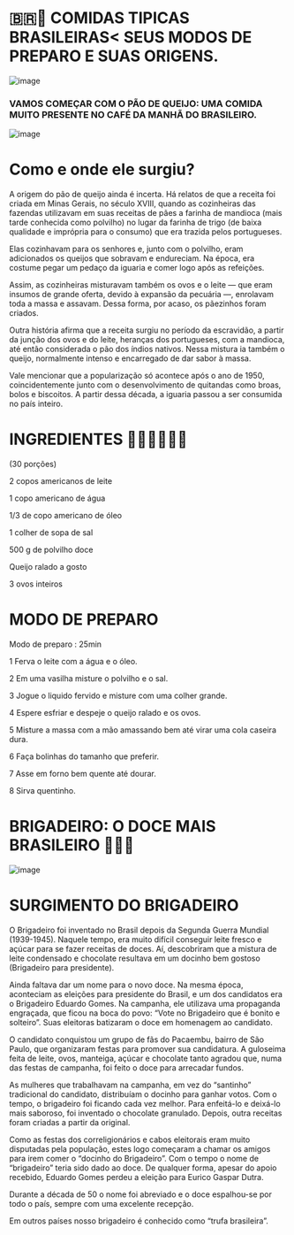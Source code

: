 # 🇧🇷🍲 COMIDAS TIPICAS BRASILEIRAS< SEUS MODOS DE PREPARO E SUAS ORIGENS.



![image](https://github.com/brendakarl2008/CULINARIA-TIPICA-BRASILEIRA-E-SUAS-ORIGENS/assets/132913371/c08c836a-87e4-427f-82a0-0d5d1493757a)
### VAMOS COMEÇAR COM O PÃO DE QUEIJO: UMA COMIDA MUITO PRESENTE NO CAFÉ DA MANHÃ DO BRASILEIRO.

![image](https://github.com/brendakarl2008/CULINARIA-TIPICA-BRASILEIRA-E-SUAS-ORIGENS/assets/132913371/94bc796c-8ca8-4b7d-b44d-08e6498fccfc)

# Como e onde ele surgiu?

A origem do pão de queijo ainda é incerta. Há relatos de que a receita foi criada em Minas Gerais, no século XVIII, quando as cozinheiras das fazendas utilizavam em suas receitas de pães a farinha de mandioca (mais tarde conhecida como polvilho) no lugar da farinha de trigo (de baixa qualidade e imprópria para o consumo) que era trazida pelos portugueses.

Elas cozinhavam para os senhores e, junto com o polvilho, eram adicionados os queijos que sobravam e endureciam. Na época, era costume pegar um pedaço da iguaria e comer logo após as refeições.

Assim, as cozinheiras misturavam também os ovos e o leite — que eram insumos de grande oferta, devido à expansão da pecuária —, enrolavam toda a massa e assavam. Dessa forma, por acaso, os pãezinhos foram criados.

Outra história afirma que a receita surgiu no período da escravidão, a partir da junção dos ovos e do leite, heranças dos portugueses, com a mandioca, até então considerada o pão dos índios nativos. Nessa mistura ia também o queijo, normalmente intenso e encarregado de dar sabor à massa.

Vale mencionar que a popularização só acontece após o ano de 1950, coincidentemente junto com o desenvolvimento de quitandas como broas, bolos e biscoitos. A partir dessa década, a iguaria passou a ser consumida no país inteiro.


# INGREDIENTES 🥣🥣🥣🥣🥣🥣

 (30 porções)

2 copos americanos de leite

1 copo americano de água

1/3 de copo americano de óleo

1 colher de sopa de sal

500 g de polvilho doce

Queijo ralado a gosto

3 ovos inteiros


# MODO DE PREPARO 

Modo de preparo : 25min

 1 Ferva o leite com a água e o óleo.

2 Em uma vasilha misture o polvilho e o sal.

3 Jogue o liquido fervido e misture com uma colher grande.

4 Espere esfriar e despeje o queijo ralado e os ovos.

5 Misture a massa com a mão amassando bem até virar uma cola caseira dura.

6 Faça bolinhas do tamanho que preferir.

7 Asse em forno bem quente até dourar.

8 Sirva quentinho.


# BRIGADEIRO: O DOCE MAIS BRASILEIRO 🍫🍫🍫



![image](https://github.com/brendakarl2008/CULINARIA-TIPICA-BRASILEIRA-E-SUAS-ORIGENS/assets/132913371/34c070e9-7325-4a98-85e4-a0e4b993c1af)

# SURGIMENTO DO BRIGADEIRO 


O Brigadeiro foi inventado no Brasil depois da Segunda Guerra Mundial (1939-1945). Naquele tempo, era muito difícil conseguir leite fresco e açúcar para se fazer receitas de doces. Aí, descobriram que a mistura de leite condensado e chocolate resultava em um docinho bem gostoso (Brigadeiro para presidente).

Ainda faltava dar um nome para o novo doce. Na mesma época, aconteciam as eleições para presidente do Brasil, e um dos candidatos era o Brigadeiro Eduardo Gomes. Na campanha, ele utilizava uma propaganda engraçada, que ficou na boca do povo: “Vote no Brigadeiro que é bonito e solteiro”. Suas eleitoras batizaram o doce em homenagem ao candidato.

O candidato conquistou um grupo de fãs do Pacaembu, bairro de São Paulo, que organizaram festas para promover sua candidatura. A guloseima feita de leite, ovos, manteiga, açúcar e chocolate tanto agradou que, numa das festas de campanha, foi feito o doce para arrecadar fundos.

As mulheres que trabalhavam na campanha, em vez do “santinho” tradicional do candidato, distribuíam o docinho para ganhar votos.
Com o tempo, o brigadeiro foi ficando cada vez melhor. Para enfeitá-lo e deixá-lo mais saboroso, foi inventado o chocolate granulado.
Depois, outra receitas foram criadas a partir da original.

Como as festas dos correligionários e cabos eleitorais eram muito disputadas pela população, estes logo começaram a chamar os amigos para irem comer o “docinho do Brigadeiro”. Com o tempo o nome de “brigadeiro” teria sido dado ao doce. De qualquer forma, apesar do apoio recebido, Eduardo Gomes perdeu a eleição para Eurico Gaspar Dutra.

Durante a década de 50 o nome foi abreviado e o doce espalhou-se por todo o país, sempre com uma excelente recepção.

Em outros países nosso brigadeiro é conhecido como “trufa brasileira”.














